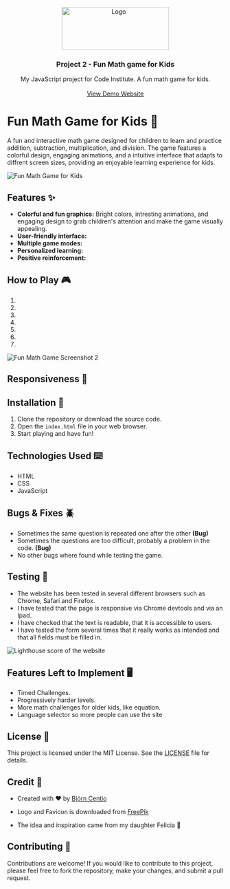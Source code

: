 <div align="center">
  <a href="https://github.com/bjorne90/project1-drones">
    <img src="media/logo.png" alt="Logo" width="250" height="100">
  </a>

  <h3 align="center">Project 2 - Fun Math game for Kids</h3>

  <p align="center">
    My JavaScript project for Code Institute. A fun math game for kids.
    <br />
    <br />
    <a href="https://bjorne90.github.io/project1-drones/index.html">View Demo Website</a>
  </p>
</div>

# Fun Math Game for Kids 🚀

A fun and interactive math game designed for children to learn and practice addition, subtraction, multiplication, and division.
The game features a colorful design, engaging animations, and a intuitive interface that adapts to diffrent screen sizes,
providing an enjoyable learning experience for kids.

![Fun Math Game for Kids](https://link-to-screenshot-of-game.png)

## Features ✨
- **Colorful and  fun graphics:** Bright colors, intresting animations, and engaging design to grab children's 
attention and make the game visually appealing.
- **User-friendly interface:**
- **Multiple game modes:**
- **Personalized learning:**
- **Positive reinforcement:**

## How to Play 🎮
1.
2.
3.
4.
5.
6.
7.

![Fun Math Game Screenshot 2](https://link-to-another-screenshot-of-game.png)

## Responsiveness 📱


## Installation 💾

1. Clone the repository or download the source code.
2. Open the `index.html` file in your web browser.
3. Start playing and have fun!

## Technologies Used ⌨️

- HTML
- CSS
- JavaScript

## Bugs & Fixes 🪲

* Sometimes the same question is repeated one after the other **(Bug)**
* Sometimes the questions are too difficult, probably a problem in the code. **(Bug)**
* No other bugs where found while testing the game.

## Testing 📝

* The website has been tested in several different browsers such as Chrome, Safari and Firefox.
* I have tested that the page is responsive via Chrome devtools and via an Ipad.
* I have checked that the text is readable, that it is accessible to users.
* I have tested the form several times that it really works as intended and that all fields must be filled in.

![Lighthouse score of the website](https://link-to-another-screenshot-of-game.png)

## Features Left to Implement 🖥️

- Timed Challenges.
- Progressively harder levels.
- More math challenges for older kids, like equation.
- Language selector so more people can use the site

## License 📄

This project is licensed under the MIT License. See the [LICENSE](LICENSE) file for details.

## Credit 💖

* Created with ❤️ by [Björn Centio](https://github.com/bjorne90)

* Logo and Favicon is downloaded from [FreePik](https://www.freepik.com/free-vector/hand-drawn-cartoon-mathematical-symbols_11521131.htm#query=math%20logo&position=44&from_view=keyword&track=ais)

* The idea and inspiration came from my daughter Felicia 🦋

## Contributing 💽

Contributions are welcome! If you would like to contribute to this project, please feel free to fork the repository, make your changes, and submit a pull request.